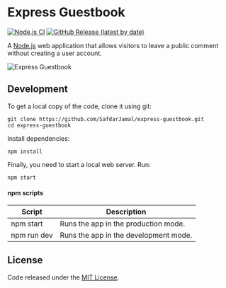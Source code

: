 # Express Guestbook

[![Node.js CI](https://github.com/SafdarJamal/express-guestbook/workflows/Node.js%20CI/badge.svg)](https://github.com/SafdarJamal/express-guestbook/actions?query=workflow%3A%22Node.js+CI%22)
[![GitHub Release (latest by date)](https://img.shields.io/github/v/release/SafdarJamal/express-guestbook)](https://github.com/SafdarJamal/express-guestbook/releases)

A [Node.js](https://nodejs.org) web application that allows visitors to leave a public comment without creating a user account.

![Express Guestbook](https://user-images.githubusercontent.com/48409548/85047894-e6ec6f00-b1ab-11ea-8a3f-fc42cd2419ff.png)

## Development

To get a local copy of the code, clone it using git:

```
git clone https://github.com/SafdarJamal/express-guestbook.git
cd express-guestbook
```

Install dependencies:

```
npm install
```

Finally, you need to start a local web server. Run:

```
npm start
```

#### npm scripts

| Script      | Description                           |
| ----------- | ------------------------------------- |
| npm start   | Runs the app in the production mode.  |
| npm run dev | Runs the app in the development mode. |

## License

Code released under the [MIT License](https://github.com/SafdarJamal/express-guestbook/blob/master/LICENSE).
